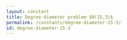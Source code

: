 ```yaml
---
layout: constant
title: Degree-diameter problem $N(15,3)$
permalink: /constants/degree-diameter-15-3/
id: degree-diameter-15-3
---
```

